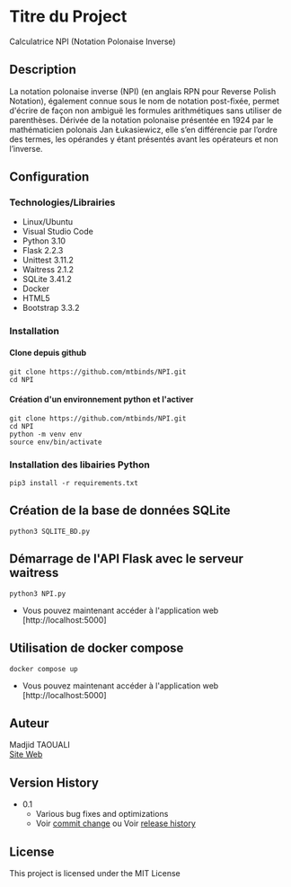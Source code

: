 # Titre du Project

Calculatrice NPI (Notation Polonaise Inverse)

## Description

La notation polonaise inverse (NPI) (en anglais RPN pour Reverse Polish Notation), également connue sous le nom de notation post-fixée, permet d'écrire de façon non ambiguë les formules arithmétiques sans utiliser de parenthèses. Dérivée de la notation polonaise présentée en 1924 par le mathématicien polonais Jan Łukasiewicz, elle s’en différencie par l’ordre des termes, les opérandes y étant présentés avant les opérateurs et non l’inverse.

## Configuration

### Technologies/Librairies

* Linux/Ubuntu
* Visual Studio Code
* Python 3.10
* Flask 2.2.3
* Unittest 3.11.2
* Waitress 2.1.2
* SQLite 3.41.2
* Docker
* HTML5
* Bootstrap 3.3.2 

### Installation

#### Clone depuis github

```
git clone https://github.com/mtbinds/NPI.git 
cd NPI
``` 
#### Création d'un environnement python et l'activer 

```
git clone https://github.com/mtbinds/NPI.git 
cd NPI
python -m venv env
source env/bin/activate

```

### Installation des libairies Python

```
pip3 install -r requirements.txt

```

## Création de la base de données SQLite

```
python3 SQLITE_BD.py

```

## Démarrage de l'API Flask avec le serveur waitress

```
python3 NPI.py

```
* Vous pouvez maintenant accéder à l'application web [http://localhost:5000]

## Utilisation de docker compose 

```
docker compose up

```
* Vous pouvez maintenant accéder à l'application web [http://localhost:5000] 

## Auteur

Madjid TAOUALI  
[Site Web](https://madjidportfolio.vercel.app/)

## Version History

* 0.1
    * Various bug fixes and optimizations
    * Voir [commit change]() ou Voir [release history]()


## License

This project is licensed under the MIT License
